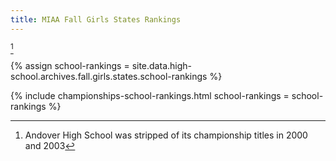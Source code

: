 ```yaml
---
title: MIAA Fall Girls States Rankings
---
```


[^1]

[^1]: Andover High School was stripped of its championship titles in 2000 and 2003

{% assign school-rankings = site.data.high-school.archives.fall.girls.states.school-rankings %}

{% include championships-school-rankings.html
  school-rankings = school-rankings %}
